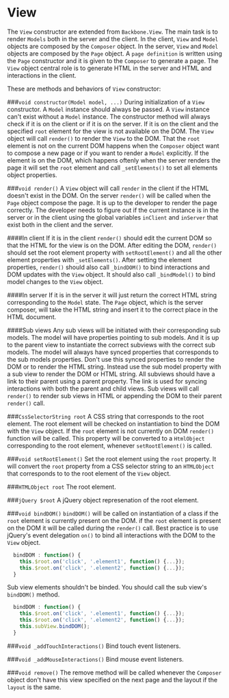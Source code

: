 View
====

The `View` constructor are extended from `Backbone.View`. The main task is to render `Models` both in the server and the client. In the client, `View` and `Model` objects are composed by the `Composer` object. In the server, `View` and `Model` objects are composed by the `Page` object. A `page definition` is written using the `Page` constructor and it is given to the `Composer` to generate a page. The `View` object central role is to generate HTML in the server and HTML and interactions in the client.

These are methods and behaviors of `View` constructor:

###`void constructor(Model model, ...)`
During initialization of a `View` constructor. A `Model` instance should always be passed. A `View` instance can't exist without a `Model` instance. The constructor method will always check if it is on the client or if it is on the server. If it is on the client and the specified `root` element for the view is not available on the DOM. The `View` object will call `render()` to render the `View` to the DOM. That the `root` element is not on the current DOM happens when the `Composer` object want to compose a new page or if you want to render a `Model` explicitly. If the element is on the DOM, which happens oftenly when the server renders the page it will set the `root` element and call `_setElements()` to set all elements object properties. 

###`void render()`
A `View` object will call `render` in the client if the HTML doesn't exist in the DOM. On the server `render()` will be called when the `Page` object compose the page. It is up to the developer to render the page correctly. The developer needs to figure out if the current instance is in the server or in the client using the global variables `inClient` and `inServer` that exist both in the client and the server. 

####In client
If it is in the client `render()` should edit the current DOM so that the HTML for the view is on the DOM. After editing the DOM, `render()` should set the root element property with `setRootElement()` and all the other element properties with `_setElements()`. After setting the element properties, `render()` should also call `_bindDOM()` to bind interactions and DOM updates with the `View` object. It should also call `_bindModel()` to bind model changes to the `View` object.

####In server
If it is in the server it will just return the correct HTML string corresponding to the `Model` state. The `Page` object, which is the server composer, will take the HTML string and insert it to the correct place in the HTML document.

####Sub views
Any sub views will be initiated with their corresponding sub models. The model will have properties pointing to sub models. And it is up to the parent view to instantiate the correct subviews with the correct sub models. The model will always have synced properties that corresponds to the sub models properties. Don't use this synced properties to render the DOM or to render the HTML string. Instead use the sub model property with a sub view to render the DOM or HTML string. All subviews should have a link to their parent using a parent property. The link is used for syncing interactions with both the parent and child views. Sub views will call `render()` to render sub views in HTML or appending the DOM to their parent `render()` call. 

###`CssSelectorString root`
A CSS string that corresponds to the root element. The root element will be checked on instantiation to bind the DOM with the `View` object. If the `root` element is not currently on DOM `render()` function will be called. This property will be converted to a `HtmlObject` corresponding to the root element, whenever `setRootElement()` is called.

###`void setRootElement()`
Set the root element using the `root` property. It will convert the `root` property from a CSS selector string to an `HTMLObject` that corresponds to to the root element of the `View` object.

###`HTMLObject root`
The root element.

###`jQuery $root`
A jQuery object represenation of the root element.


###`void bindDOM()`
`bindDOM()` will be called on instantiation of a class if the `root` element is currently present on the DOM. if the `root` element is present on the DOM it will be called during the `render()` call. Best practice is to use jQuery's event delegation `on()` to bind all interactions with the DOM to the `View` object. 

```javascript
  bindDOM : function() {
    this.$root.on('click', '.element1', function() {...});
    this.$root.on('click', '.element2', function() {...});
  }
```
Sub view elements shouldn't be binded. You should call the sub view's `bindDOM()` method.
```javascript
  bindDOM : function() {
    this.$root.on('click', '.element1', function() {...});
    this.$root.on('click', '.element2', function() {...});
    this.subView.bindDOM();
  }
```

###`void _addTouchInteractions()`
Bind touch event listeners.

###`void _addMouseInteractions()`
Bind mouse event listeners.

###`void remove()`
The remove method will be called whenever the `Composer` object don't have this view specified on the next page and the layout if the `layout` is the same.



